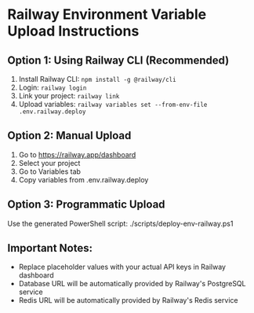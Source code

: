 
# Railway Environment Variable Upload Instructions

## Option 1: Using Railway CLI (Recommended)
1. Install Railway CLI: `npm install -g @railway/cli`
2. Login: `railway login`
3. Link your project: `railway link`
4. Upload variables: `railway variables set --from-env-file .env.railway.deploy`

## Option 2: Manual Upload
1. Go to https://railway.app/dashboard
2. Select your project
3. Go to Variables tab
4. Copy variables from .env.railway.deploy

## Option 3: Programmatic Upload
Use the generated PowerShell script: ./scripts/deploy-env-railway.ps1

## Important Notes:
- Replace placeholder values with your actual API keys in Railway dashboard
- Database URL will be automatically provided by Railway's PostgreSQL service
- Redis URL will be automatically provided by Railway's Redis service
